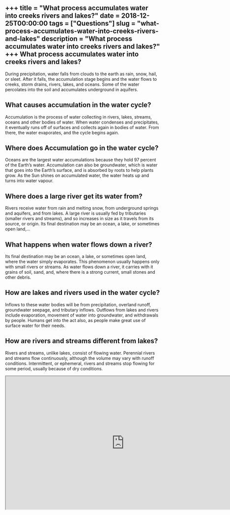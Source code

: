 +++
title = "What process accumulates water into creeks rivers and lakes?"
date = 2018-12-25T00:00:00
tags = ["Questions"]
slug = "what-process-accumulates-water-into-creeks-rivers-and-lakes"
description = "What process accumulates water into creeks rivers and lakes?"
+++
What process accumulates water into creeks rivers and lakes?
------------------------------------------------------------

During precipitation, water falls from clouds to the earth as rain, snow, hail, or sleet. After it falls, the accumulation stage begins and the water flows to creeks, storm drains, rivers, lakes, and oceans. Some of the water percolates into the soil and accumulates underground in aquifers.

What causes accumulation in the water cycle?
--------------------------------------------

Accumulation is the process of water collecting in rivers, lakes, streams, oceans and other bodies of water. When water condenses and precipitates, it eventually runs off of surfaces and collects again in bodies of water. From there, the water evaporates, and the cycle begins again.

Where does Accumulation go in the water cycle?
----------------------------------------------

Oceans are the largest water accumulations because they hold 97 percent of the Earth’s water. Accumulation can also be groundwater, which is water that goes into the Earth’s surface, and is absorbed by roots to help plants grow. As the Sun shines on accumulated water, the water heats up and turns into water vapour.

Where does a large river get its water from?
--------------------------------------------

Rivers receive water from rain and melting snow, from underground springs and aquifers, and from lakes. A large river is usually fed by tributaries (smaller rivers and streams), and so increases in size as it travels from its source, or origin. Its final destination may be an ocean, a lake, or sometimes open land,…

What happens when water flows down a river?
-------------------------------------------

Its final destination may be an ocean, a lake, or sometimes open land, where the water simply evaporates. This phenomenon usually happens only with small rivers or streams. As water flows down a river, it carries with it grains of soil, sand, and, where there is a strong current, small stones and other debris.

How are lakes and rivers used in the water cycle?
-------------------------------------------------

Inflows to these water bodies will be from precipitation, overland runoff, groundwater seepage, and tributary inflows. Outflows from lakes and rivers include evaporation, movement of water into groundwater, and withdrawals by people. Humans get into the act also, as people make great use of surface water for their needs.

How are rivers and streams different from lakes?
------------------------------------------------

Rivers and streams, unlike lakes, consist of flowing water. Perennial rivers and streams flow continuously, although the volume may vary with runoff conditions. Intermittent, or ephemeral, rivers and streams stop flowing for some period, usually because of dry conditions.

<iframe allow="accelerometer; autoplay; clipboard-write; encrypted-media; gyroscope; picture-in-picture" allowfullscreen="" class="__youtube_prefs__  epyt-is-override  no-lazyload" data-no-lazy="1" data-origheight="433" data-origwidth="770" data-skipgform_ajax_framebjll="" height="433" id="_ytid_88876" loading="lazy" src="https://www.youtube.com/embed/hn2sdLeBzpQ?enablejsapi=1&autoplay=0&cc_load_policy=0&cc_lang_pref=&iv_load_policy=1&loop=0&modestbranding=0&rel=1&fs=1&playsinline=0&autohide=2&theme=dark&color=red&controls=1&" title="YouTube player" width="770"></iframe>